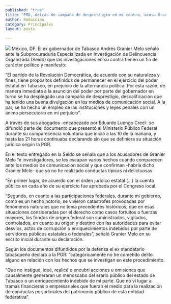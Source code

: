 ```yaml
---
published: "true"
title: "PRD, detrás de campaña de desprestigio en mi contra, acusa Granier"
author: Redacción
category: Principales
layout: posts

---
```


![](http://i.imgur.com/NJZg9Ygm.jpg)
México, DF. El ex gobernador de Tabasco Andrés Granier Melo señaló ante la Subprocuraduría Especializada en Investigación de Delincuencia Organizada (Seido) que las investigaciones en su contra tienen un fin de carácter político y manifestó:

“El partido de la Revolución Democrática, de acuerdo con su naturaleza y fines, tiene propósitos definidos de permanecer en el ejercicio del poder estatal en Tabasco, en prejuicio de la alternancia política. Por esta razón, de manera inmediata a la asunción del poder por parte del gobernador en turno se ha desplegado una campaña de desprestigio, descalificación que ha tenido una buena divulgación en los medios de comunicación social. A la par, se ha hecho un empleo de las instituciones y leyes penales con un ánimo persecutorio en mi perjuicio”.

A través de sus abogados -encabezado por Eduardo Luengo Creel- se difundió parte del documento que presentó al Ministerio Público Federal durante su comparecencia voluntaria que inició a las 10 de la mañana, y hasta las 21 horas continuaba declarando sin que se definiera su situación jurídica según la PGR.

En el texto entregado en la Seido se señala que a los acusadores de Granier Melo “e investigadores, se les escapan varios hechos cuando comparecen ante los medios de comunicación social y que confirman -habría dicho Granier Melo- que yo no he realizado conductas típicas ni delictuosas

“En primer lugar, de acuerdo con el órden jurídico estatal (...) la cuenta pública en cada año de su ejercicio fue aprobada por el Congreso local.

“Segundo, en cuanto a las participaciones federales, durante mi gobierno, como es un hecho notorio, se vivieron catástrofes provocadas por fenómenos naturales que no tenía precedentes históricos; que en esas situaciones consideradas por el derecho como casos fortuitos o fuerzas mayores, los fondos de origen federal son suministrados, vigilados, controlados, en cuanto su origen y destino con las autoridades para evitar desvíos, actos de corrupción o enriquecimientos indebidos por parte de servidores públicos estatales o federales”, señaló Granier Melo en su escrito inicial durante su declaración.

Según los documentos difundidos por la defensa el ex mandatario tabasqueño declaró a la PGR: “categóricamente no he cometido delito alguno en relación con los hechos que se investigan en este procedimiento.

“Que no instigué, ideé, realicé o encubrí acciones u omisiones que causalmente generaran un menoscabo del erario público del estado de Tabasco o un enriquecimiento indebido de mi parte. Que no vi lugar a tramas financieras o empresariales que fueran el medio para la realización de conductas perjudiciales del patrimonio público de esta entidad federativa”.
